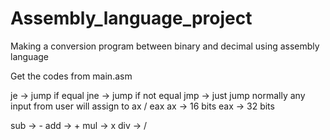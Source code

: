 # Assembly_language_project
Making a conversion program between binary and decimal using assembly language

Get the codes from main.asm

je -> jump if equal
jne -> jump if not equal
jmp -> just jump 
normally any input from user will assign to ax / eax
ax -> 16 bits
eax -> 32 bits

sub -> -
add -> +
mul -> x
div -> /

